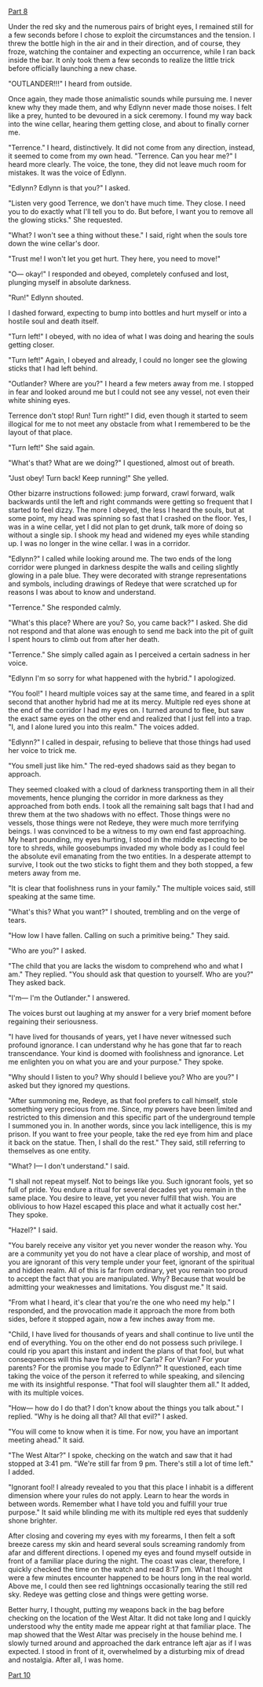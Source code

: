 [Part 8](https://www.reddit.com/r/nosleep/comments/13zuuki/every_year_in_my_village_there_is_a_time_during/)

Under the red sky and the numerous pairs of bright eyes, I remained still for a few seconds before I chose to exploit the circumstances and the tension. I threw the bottle high in the air and in their direction, and of course, they froze, watching the container and expecting an occurrence, while I ran back inside the bar. It only took them a few seconds to realize the little trick before officially launching a new chase.

"OUTLANDER!!!" I heard from outside.

Once again, they made those animalistic sounds while pursuing me. I never knew why they made them, and why Edlynn never made those noises. I felt like a prey, hunted to be devoured in a sick ceremony. I found my way back into the wine cellar, hearing them getting close, and about to finally corner me.

"Terrence." I heard, distinctively. It did not come from any direction, instead, it seemed to come from my own head. "Terrence. Can you hear me?" I heard more clearly. The voice, the tone, they did not leave much room for mistakes. It was the voice of Edlynn.

"Edlynn? Edlynn is that you?" I asked.

"Listen very good Terrence, we don't have much time. They close. I need you to do exactly what I'll tell you to do. But before, I want you to remove all the glowing sticks." She requested.

"What? I won't see a thing without these." I said, right when the souls tore down the wine cellar's door.

"Trust me! I won't let you get hurt. They here, you need to move!"

"O— okay!" I responded and obeyed, completely confused and lost, plunging myself in absolute darkness.

"Run!" Edlynn shouted.

I dashed forward, expecting to bump into bottles and hurt myself or into a hostile soul and death itself.

"Turn left!" I obeyed, with no idea of what I was doing and hearing the souls getting closer.

"Turn left!" Again, I obeyed and already, I could no longer see the glowing sticks that I had left behind.

"Outlander? Where are you?" I heard a few meters away from me. I stopped in fear and looked around me but I could not see any vessel, not even their white shining eyes.

Terrence don't stop! Run! Turn right!" I did, even though it started to seem illogical for me to not meet any obstacle from what I remembered to be the layout of that place.

"Turn left!" She said again.

"What's that? What are we doing?" I questioned, almost out of breath.

"Just obey! Turn back! Keep running!" She yelled.

Other bizarre instructions followed: jump forward, crawl forward, walk backwards until the left and right commands were getting so frequent that I started to feel dizzy. The more I obeyed, the less I heard the souls, but at some point, my head was spinning so fast that I crashed on the floor. Yes, I was in a wine cellar, yet I did not plan to get drunk, talk more of doing so without a single sip. I shook my head and widened my eyes while standing up. I was no longer in the wine cellar. I was in a corridor. 

"Edlynn?" I called while looking around me. The two ends of the long corridor were plunged in darkness despite the walls and ceiling slightly glowing in a pale blue. They were decorated with strange representations and symbols, including drawings of Redeye that were scratched up for reasons I was about to know and understand.

"Terrence." She responded calmly.

"What's this place? Where are you? So, you came back?" I asked. She did not respond and that alone was enough to send me back into the pit of guilt I spent hours to climb out from after her death.

"Terrence." She simply called again as I perceived a certain sadness in her voice.

"Edlynn I'm so sorry for what happened with the hybrid." I apologized.

"You fool!" I heard multiple voices say at the same time, and feared in a split second that another hybrid had me at its mercy. Multiple red eyes shone at the end of the corridor I had my eyes on. I turned around to flee, but saw the exact same eyes on the other end and realized that I just fell into a trap. "I, and I alone lured you into this realm." The voices added.

"Edlynn?" I called in despair, refusing to believe that those things had used her voice to trick me.

"You smell just like him." The red-eyed shadows said as they began to approach.

They seemed cloaked with a cloud of darkness transporting them in all their movements, hence plunging the corridor in more darkness as they approached from both ends. I took all the remaining salt bags that I had and threw them at the two shadows with no effect. Those things were no vessels, those things were not Redeye, they were much more terrifying beings. I was convinced to be a witness to my own end fast approaching. My heart pounding, my eyes hurting, I stood in the middle expecting to be tore to shreds, while goosebumps invaded my whole body as I could feel the absolute evil emanating from the two entities. In a desperate attempt to survive, I took out the two sticks to fight them and they both stopped, a few meters away from me.

"It is clear that foolishness runs in your family." The multiple voices said, still speaking at the same time.

"What's this? What you want?" I shouted, trembling and on the verge of tears.

"How low I have fallen. Calling on such a primitive being." They said.

"Who are you?" I asked.

"The child that you are lacks the wisdom to comprehend who and what I am." They replied. "You should ask that question to yourself. Who are you?" They asked back.

"I'm— I'm the Outlander." I answered.

The voices burst out laughing at my answer for a very brief moment before regaining their seriousness.

"I have lived for thousands of years, yet I have never witnessed such profound ignorance. I can understand why he has gone that far to reach transcendance. Your kind is doomed with foolishness and ignorance. Let me enlighten you on what you are and your purpose." They spoke.

"Why should I listen to you? Why should I believe you? Who are you?" I asked but they ignored my questions.

"After summoning me, Redeye, as that fool prefers to call himself, stole something very precious from me. Since, my powers have been limited and restricted to this dimension and this specific part of the underground temple I summoned you in. In another words, since you lack intelligence, this is my prison. If you want to free your people, take the red eye from him and place it back on the statue. Then, I shall do the rest." They said, still referring to themselves as one entity.

"What? I— I don't understand." I said.

"I shall not repeat myself. Not to beings like you. Such ignorant fools, yet so full of pride. You endure a ritual for several decades yet you remain in the same place. You desire to leave, yet you never fulfill that wish. You are oblivious to how Hazel escaped this place and what it actually cost her." They spoke.

"Hazel?" I said.

"You barely receive any visitor yet you never wonder the reason why. You are a community yet you do not have a clear place of worship, and most of you are ignorant of this very temple under your feet, ignorant of the spiritual and hidden realm. All of this is far from ordinary, yet you remain too proud to accept the fact that you are manipulated. Why? Because that would be admitting your weaknesses and limitations. You disgust me." It said.

"From what I heard, it's clear that you're the one who need my help." I responded, and the provocation made it approach the more from both sides, before it stopped again, now a few inches away from me.

"Child, I have lived for thousands of years and shall continue to live until the end of everything. You on the other end do not possess such privilege. I could rip you apart this instant and indent the plans of that fool, but what consequences will this have for you? For Carla? For Vivian? For your parents? For the promise you made to Edlynn?" It questioned, each time taking the voice of the person it referred to while speaking, and silencing me with its insightful response. "That fool will slaughter them all." It added, with its multiple voices.

"How— how do I do that? I don't know about the things you talk about." I replied. "Why is he doing all that? All that evil?" I asked.

"You will come to know when it is time. For now, you have an important meeting ahead." It said.

"The West Altar?" I spoke, checking on the watch and saw that it had stopped at 3:41 pm. "We're still far from 9 pm. There's still a lot of time left." I added.

"Ignorant fool! I already revealed to you that this place I inhabit is a different dimension where your rules do not apply. Learn to hear the words in between words. Remember what I have told you and fulfill your true purpose." It said while blinding me with its multiple red eyes that suddenly shone brighter.

After closing and covering my eyes with my forearms, I then felt a soft breeze caress my skin and heard several souls screaming randomly from afar and different directions. I opened my eyes and found myself outside in front of a familiar place during the night. The coast was clear, therefore, I quickly checked the time on the watch and read 8:17 pm. What I thought were a few minutes encounter happened to be hours long in the real world. Above me, I could then see red lightnings occasionally tearing the still red sky. Redeye was getting close and things were getting worse.

Better hurry, I thought, putting my weapons back in the bag before checking on the location of the West Altar. It did not take long and I quickly understood why the entity made me appear right at that familiar place. The map showed that the West Altar was precisely in the house behind me. I slowly turned around and approached the dark entrance left ajar as if I was expected. I stood in front of it, overwhelmed by a disturbing mix of dread and nostalgia. After all, I was home.

[Part 10](https://www.reddit.com/r/nosleep/comments/15aoh9g/every_year_in_my_village_there_is_a_time_during/)